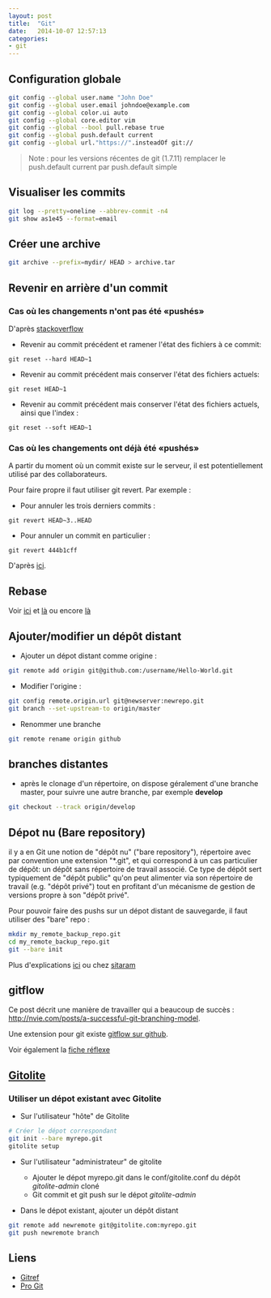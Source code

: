 ```yaml
---
layout: post
title:  "Git"
date:   2014-10-07 12:57:13
categories:
- git
---
```


Configuration globale
---------------------

~~~ bash
git config --global user.name "John Doe"
git config --global user.email johndoe@example.com
git config --global color.ui auto
git config --global core.editor vim
git config --global --bool pull.rebase true
git config --global push.default current
git config --global url."https://".insteadOf git://
~~~

> Note : pour les versions récentes de git (1.7.11) remplacer le push.default  current par push.default simple

Visualiser les commits
----------------------

~~~~ bash
git log --pretty=oneline --abbrev-commit -n4
git show as1e45 --format=email
~~~~

Créer une archive
-----------------

~~~~ bash
git archive --prefix=mydir/ HEAD > archive.tar
~~~~

Revenir en arrière d'un commit
------------------------------

### Cas où les changements n'ont pas été «pushés»
D'après [stackoverflow](http://stackoverflow.com/questions/927358/how-to-undo-last-git-commit)

* Revenir au commit précédent et ramener l'état des fichiers à ce commit:

~~~~
git reset --hard HEAD~1
~~~~

* Revenir au commit précédent mais conserver l'état des fichiers actuels:

~~~~
git reset HEAD~1
~~~~

* Revenir au commit précédent mais conserver l'état des fichiers actuels, ainsi que l'index :

~~~~
git reset --soft HEAD~1
~~~~

### Cas où les changements ont déjà été «pushés»

A partir du moment où un commit existe sur le serveur,
il est potentiellement utilisé par des collaborateurs.

Pour faire propre il faut utiliser git revert.
Par exemple :
* Pour annuler les trois derniers commits :

~~~~
git revert HEAD~3..HEAD
~~~~

* Pour annuler un commit en particulier :

~~~~
git revert 444b1cff
~~~~

D'après [ici](http://blog.mathieu-leplatre.info/git-annuler-proprement-un-commit-apres-un-push-fr.html).

Rebase
------

Voir [ici](http://labs.excilys.com/2012/02/28/preparez-vous-a-reecrire-lhistoire-avec-git-rebase) et [là](http://mislav.uniqpath.com/2013/02/merge-vs-rebase/) ou encore [là](https://www.atlassian.com/fr/git/tutorial/rewriting-git-history)

Ajouter/modifier un dépôt distant
---------------------------------

* Ajouter un dépot distant comme origine :

~~~~ bash
git remote add origin git@github.com:/username/Hello-World.git
~~~~

* Modifier l'origine :

~~~~ bash
git config remote.origin.url git@newserver:newrepo.git
git branch --set-upstream-to origin/master
~~~~

* Renommer une branche

~~~~ bash
git remote rename origin github
~~~~

branches distantes
------------------

* après le clonage d'un répertoire, on dispose géralement d'une branche master, pour suivre une autre branche,
par exemple **develop**

~~~~ bash
git checkout --track origin/develop
~~~~

Dépot nu (Bare repository)
--------------------------

il y a en Git une notion de "dépôt nu" ("bare repository"), répertoire avec par convention une extension "*.git", et qui correspond à un cas particulier de dépôt: un dépôt sans répertoire de travail associé. Ce type de dépôt sert typiquement de "dépôt public" qu'on peut alimenter via son répertoire de travail (e.g. "dépôt privé") tout en profitant d'un mécanisme de gestion de versions propre à son "dépôt privé". 

Pour pouvoir faire des pushs sur un dépot distant
de sauvegarde, il faut utiliser des "bare" repo :

~~~~ bash
mkdir my_remote_backup_repo.git
cd my_remote_backup_repo.git
git --bare init
~~~~

Plus d'explications [ici](http://www.bitflop.com/document/111) ou chez [sitaram](http://sitaramc.github.com/concepts/bare.html) 

gitflow
-------

Ce post décrit une manière de travailler qui a beaucoup de succès :
http://nvie.com/posts/a-successful-git-branching-model.

Une extension pour git existe [gitflow sur github](https://github.com/nvie/gitflow.git).

Voir également la [fiche réflexe][git-flow cheatsheet]

[Gitolite](http://sitaramc.github.com/gitolite/master-toc.html)
-------------------------------------------------------------------

### Utiliser un dépot existant avec Gitolite

* Sur l'utilisateur "hôte" de Gitolite
  
~~~~ bash
# Créer le dépot correspondant
git init --bare myrepo.git
gitolite setup
~~~~

* Sur l'utilisateur "administrateur" de gitolite

    - Ajouter le dépot myrepo.git dans le conf/gitolite.conf du dépôt
      *gitolite-admin* cloné
    - Git commit et git push sur le dépot *gitolite-admin*

* Dans le dépot existant, ajouter un dépôt distant

~~~~ bash
git remote add newremote git@gitolite.com:myrepo.git
git push newremote branch
~~~~



Liens
-----

* [ Gitref ]( http://gitref.org )
* [ Pro Git ]( http://git-scm.com/book )

[git-flow cheatsheet]: http://danielkummer.github.io/git-flow-cheatsheet/index.html
